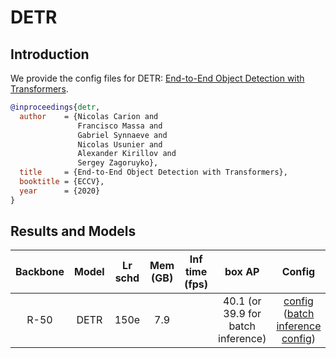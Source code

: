 # DETR

## Introduction

<!-- [ALGORITHM] -->

We provide the config files for DETR: [End-to-End Object Detection with Transformers](https://arxiv.org/abs/2005.12872).

```BibTeX
@inproceedings{detr,
  author    = {Nicolas Carion and
               Francisco Massa and
               Gabriel Synnaeve and
               Nicolas Usunier and
               Alexander Kirillov and
               Sergey Zagoruyko},
  title     = {End-to-End Object Detection with Transformers},
  booktitle = {ECCV},
  year      = {2020}
}
```

## Results and Models

| Backbone | Model | Lr schd | Mem (GB) | Inf time (fps) | box AP | Config | Download |
|:------:|:--------:|:-------:|:--------:|:--------------:|:------:|:------:|:--------:|
| R-50 | DETR  |150e |7.9|  | 40.1 (or 39.9 for batch inference)| [config](https://github.com/open-mmlab/mmdetection/tree/master/configs/detr/detr_r50_8x2_150e_coco.py) ([batch inference config](https://github.com/open-mmlab/mmdetection/tree/master/configs/detr/detr_r50_8x2_150e_coco_batchinference.py)) | [model](https://download.openmmlab.com/mmdetection/v2.0/detr/detr_r50_8x2_150e_coco/detr_r50_8x2_150e_coco_20201130_194835-2c4b8974.pth) &#124; [log](https://download.openmmlab.com/mmdetection/v2.0/detr/detr_r50_8x2_150e_coco/detr_r50_8x2_150e_coco_20201130_194835.log.json) |
